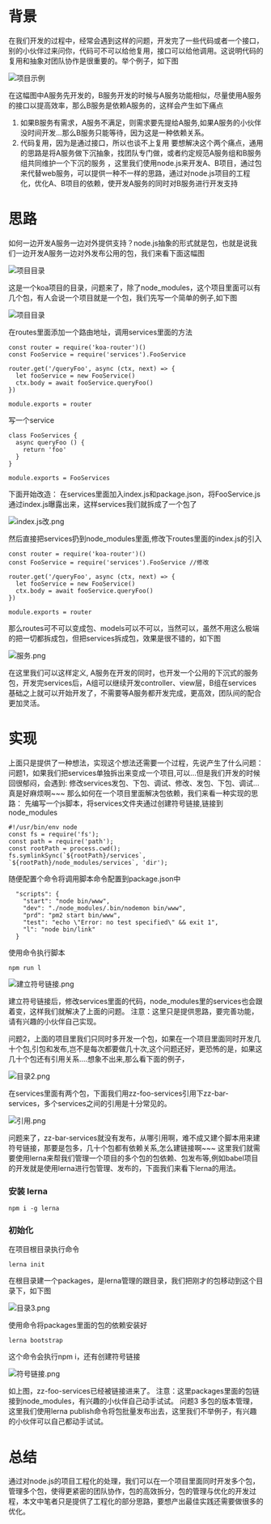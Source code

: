 # 背景
在我们开发的过程中，经常会遇到这样的问题，开发完了一些代码或者一个接口，别的小伙伴过来问你，代码可不可以给他复用，接口可以给他调用。这说明代码的复用和抽象对团队协作是很重要的。举个例子，如下图

![项目示例](images/1.png)


在这幅图中A服务先开发的，B服务开发的时候与A服务功能相似，尽量使用A服务的接口以提高效率，那么B服务是依赖A服务的，这样会产生如下痛点
1. 如果B服务有需求，A服务不满足，则需求要先提给A服务,如果A服务的小伙伴没时间开发...那么B服务只能等待，因为这是一种依赖关系。
2. 代码复用，因为是通过接口，所以也谈不上复用
要想解决这个两个痛点，通用的思路是将A服务做下沉抽象，找团队专门做，或者约定规范A服务组和B服务组共同维护一个下沉的服务 ，这里我们使用node.js来开发A、B项目，通过包来代替web服务，可以提供一种不一样的思路，通过对node.js项目的工程化，优化A、B项目的依赖，使开发A服务的同时对B服务进行开发支持

# 思路
如何一边开发A服务一边对外提供支持？node.js抽象的形式就是包，也就是说我们一边开发A服务一边对外发布公用的包，我们来看下面这幅图

![项目目录](images/2.png)

这是一个koa项目的目录，问题来了，除了node_modules，这个项目里面可以有几个包，有人会说一个项目就是一个包，我们先写一个简单的例子,如下图

![项目目录](images/目录.png)

在routes里面添加一个路由地址，调用services里面的方法

```
const router = require('koa-router')()
const FooService = require('services').FooService

router.get('/queryFoo', async (ctx, next) => {
  let fooService = new FooService()
  ctx.body = await fooService.queryFoo()
})

module.exports = router

```
写一个service
```
class FooServices {
  async queryFoo () {
    return 'foo'
  }
}

module.exports = FooServices
```

下面开始改造：
在services里面加入index.js和package.json，将FooService.js通过index.js曝露出来，这样services我们就拆成了一个包了


![index.js改.png](images/index.js改.png)


然后直接把services扔到node_modules里面,修改下routes里面的index.js的引入

```
const router = require('koa-router')()
const FooService = require('services').FooService //修改

router.get('/queryFoo', async (ctx, next) => {
  let fooService = new FooService()
  ctx.body = await fooService.queryFoo()
})

module.exports = router
```

那么routes可不可以变成包、models可以不可以，当然可以，虽然不用这么极端的把一切都拆成包，但把services拆成包，效果是很不错的，如下图

![服务.png](images/服务.png)

在这里我们可以这样定义, A服务在开发的同时，也开发一个公用的下沉式的服务包，开发完services后，A组可以继续开发controller、view层，B组在services基础之上就可以开始开发了，不需要等A服务都开发完成，更高效，团队间的配合更加灵活。

# 实现
上面只是提供了一种想法，实现这个想法还需要一个过程，先说产生了什么问题：
问题1，如果我们把services单独拆出来变成一个项目,可以...但是我们开发的时候回很郁闷，会遇到: 修改services发包、下包、调试、修改、发包、下包、调试...真是好麻烦啊~~~
那么如何在一个项目里面解决包依赖，我们来看一种实现的思路：
先编写一个js脚本，将services文件夹通过创建符号链接,链接到node_modules

```
#!/usr/bin/env node
const fs = require('fs');
const path = require('path');
const rootPath = process.cwd();
fs.symlinkSync(`${rootPath}/services`, `${rootPath}/node_modules/services`, 'dir');
```

随便配置个命令将调用脚本命令配置到package.json中

```
  "scripts": {
    "start": "node bin/www",
    "dev": "./node_modules/.bin/nodemon bin/www",
    "prd": "pm2 start bin/www",
    "test": "echo \"Error: no test specified\" && exit 1",
    "l": "node bin/link"
  }
```

使用命令执行脚本
```
npm run l
```

![建立符号链接.png](images/建立符号链接.png)


建立符号链接后，修改services里面的代码，node_modules里的services也会跟着变，这样我们就解决了上面的问题。
注意：这里只是提供思路，要完善功能，请有兴趣的小伙伴自己实现。

问题2，上面的项目里我们只同时多开发一个包，如果在一个项目里面同时开发几十个包,引包和发布,岂不是每次都要做几十次,这个问题还好，更恐怖的是，如果这几十个包还有引用关系....想象不出来,那么看下面的例子，

![目录2.png](images/目录2.png)

在services里面有两个包，下面我们用zz-foo-services引用下zz-bar-services，多个services之间的引用是十分常见的。

![引用.png](images/引用.png)

问题来了，zz-bar-services就没有发布，从哪引用啊，难不成又建个脚本用来建符号链接，那要是包多，几十个包都有依赖关系,怎么建链接啊~~~
这里我们就需要使用lerna来帮我们管理一个项目的多个包的包依赖、包发布等,例如babel项目的开发就是使用lerna进行包管理、发布的，下面我们来看下lerna的用法。

### 安装 lerna
```
npm i -g lerna
```
### 初始化
在项目根目录执行命令
```
lerna init
```
在根目录建一个packages，是lerna管理的跟目录，我们把刚才的包移动到这个目录下，如下图

![目录3.png](images/目录3.png)

使用命令将packages里面的包的依赖安装好

```
lerna bootstrap
```

这个命令会执行npm i，还有创建符号链接

![符号链接.png](images/符号链接.png)

如上图，zz-foo-services已经被链接进来了。
注意：这里packages里面的包链接到node_modules，有兴趣的小伙伴自己动手试试。
问题3 多包的版本管理，这里我们使用lerna publish命令将包批量发布出去，这里我们不举例子，有兴趣的小伙伴可以自己都动手试试。

# 总结
通过对node.js的项目工程化的处理，我们可以在一个项目里面同时开发多个包，管理多个包，使得更紧密的团队协作，包的高效拆分，包的管理与优化的开发过程，本文中笔者只是提供了工程化的部分思路，要想产出最佳实践还需要做很多的优化。
